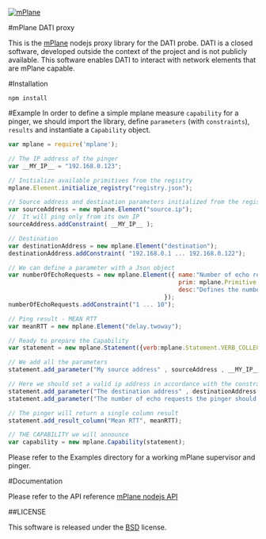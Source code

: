 [![mPlane](http://www.ict-mplane.eu/sites/default/files//public/mplane_final_256x_0.png)](http://www.ict-mplane.eu/)

#mPlane DATI proxy


This is the [mPlane](http://www.ict-mplane.eu/) nodejs proxy library for the DATI probe.
DATI is a closed software, developed outside the context of the project and is not publicly available. This software enables DATI to interact with network elements that are mPlane capable. 


#Installation

`npm install`

#Example
In order to define a simple mplane measure `capability` for a pinger, we should import the library, define `parameters` (with `constraints`), `results` and instantiate a `Capability` object.


```javascript
var mplane = require('mplane');

// The IP address of the pinger
var __MY_IP__ = "192.168.0.123";

// Initialize available primitives from the registry
mplane.Element.initialize_registry("registry.json");

// Source address and destination parameters initialized from the registry
var sourceAddress = new mplane.Element("source.ip");
//  It will ping only from its own IP
sourceAddress.addConstraint( __MY_IP__ ); 

// Destination
var destinationAddress = new mplane.Element("destination");
destinationAddress.addConstraint( "192.168.0.1 ... 192.168.0.122"); 

// We can define a parameter with a Json object
var numberOfEchoRequests = new mplane.Element({ name:"Number of echo requests" , 
                                                prim: mplane.Primitive.NATURAL, 
                                                desc:"Defines the number of echo requests the pinger should issue"
                                            });
numberOfEchoRequests.addConstraint("1 ... 10");

// Ping result - MEAN RTT
var meanRTT = new mplane.Element("delay.twoway");

// Ready to prepare the Capability
var statement = new mplane.Statement({verb:mplane.Statement.VERB_COLLECT});

// We add all the parameters
statement.add_parameter("My source address" , sourceAddress , __MY_IP__);

// Here we should set a valid ip address in accordance with the constraints on the destinationAddress
statement.add_parameter("The destination address" , destinationAddress , "192.168.0.1");
statement.add_parameter("The number of echo requests the pinger should send" , numberOfEchoRequests , 1);

// The pinger will return a single column result
statement.add_result_column("Mean RTT", meanRTT);

// THE CAPABILITY we will announce
var capability = new mplane.Capability(statement);

```
Please refer to the Examples directory for a working mPlane supervisor and pinger.

#Documentation

Please refer to the API reference [mPlane nodejs API](http://finvernizzi.github.io/mplane/)

##LICENSE

This software is released under the [BSD](http://en.wikipedia.org/wiki/BSD_licenses#2-clause_license_.28.22Simplified_BSD_License.22_or_.22FreeBSD_License.22.29) license.
